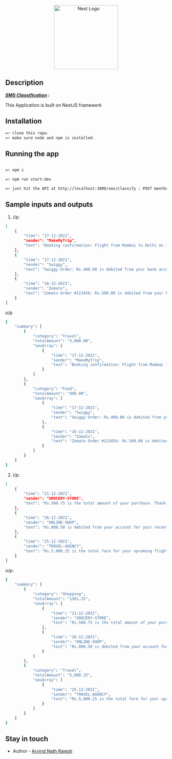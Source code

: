 <p align="center">
  <a href="http://nestjs.com/" target="blank"><img src="https://nestjs.com/img/logo-small.svg" width="200" alt="Nest Logo" /></a>
</p>

[circleci-image]: https://img.shields.io/circleci/build/github/nestjs/nest/master?token=abc123def456
[circleci-url]: https://circleci.com/gh/nestjs/nest

## Description

<b><em><u>SMS Classification</u> :</b></em>

This Application is built on NestJS framework

## Installation

```bash
=> clone this repo.
=> make sure node and npm is installed.
```

## Running the app

```bash

=> npm i

=> npm run start:dev

=> just hit the API at http://localhost:3000/sms/classify : POST menthod , with the required JSON body

```
## Sample inputs and outputs
1. i/p:
```bash
[
    {
        "time": "17-12-2021",
        "sender": "MakeMyTrip",
        "text": "Booking confirmation: Flight from Mumbai to Delhi on 18-12-21. Fare: Rs.3,000.00. Have a pleasant journey!"
    },
    {
        "time": "17-12-2021",
        "sender": "Swiggy",
        "text": "Swiggy Order: Rs.400.00 is debited from your bank account. Enjoy your food!"
    },
    {
        "time": "16-12-2021",
        "sender": "Zomato",
        "text": "Zomato Order #123456: Rs.500.00 is debited from your bank account. Enjoy your meal!"
    }
]
```
o/p
```bash 
{
    "summary": [
        {
            "category": "Travel",
            "totalAmount": "3,000.00",
            "smsArray": [
                {
                    "time": "17-12-2021",
                    "sender": "MakeMyTrip",
                    "text": "Booking confirmation: Flight from Mumbai to Delhi on 18-12-21. Fare: Rs.3,000.00. Have a pleasant journey!"
                }
            ]
        },
        {
            "category": "Food",
            "totalAmount": "900.00",
            "smsArray": [
                {
                    "time": "17-12-2021",
                    "sender": "Swiggy",
                    "text": "Swiggy Order: Rs.400.00 is debited from your bank account. Enjoy your food!"
                },
                {
                    "time": "16-12-2021",
                    "sender": "Zomato",
                    "text": "Zomato Order #123456: Rs.500.00 is debited from your bank account. Enjoy your meal!"
                }
            ]
        }
    ]
}
```

2. i/p:
```bash
[
    {
        "time": "21-12-2021",
        "sender": "GROCERY-STORE",
        "text": "Rs.500.75 is the total amount of your purchase. Thank you for shopping with us!"
    },
    {
        "time": "26-12-2021",
        "sender": "ONLINE-SHOP",
        "text": "Rs.800.50 is debited from your account for your recent online purchase. Thank you for shopping with us!"
    },
    {
        "time": "25-12-2021",
        "sender": "TRAVEL-AGENCY",
        "text": "Rs.5,000.25 is the total fare for your upcoming flight. Have a pleasant journey!"
    }
]
```
o/p:
```bash
{
    "summary": [
        {
            "category": "Shopping",
            "totalAmount": "1301.25",
            "smsArray": [
                {
                    "time": "21-12-2021",
                    "sender": "GROCERY-STORE",
                    "text": "Rs.500.75 is the total amount of your purchase. Thank you for shopping with us!"
                },
                {
                    "time": "26-12-2021",
                    "sender": "ONLINE-SHOP",
                    "text": "Rs.800.50 is debited from your account for your recent online purchase. Thank you for shopping with us!"
                }
            ]
        },
        {
            "category": "Travel",
            "totalAmount": "5,000.25",
            "smsArray": [
                {
                    "time": "25-12-2021",
                    "sender": "TRAVEL-AGENCY",
                    "text": "Rs.5,000.25 is the total fare for your upcoming flight. Have a pleasant journey!"
                }
            ]
        }
    ]
}
```

## Stay in touch
- Author - [Arvind Nath Rajesh](https://arvindnathr@gmail.com)

